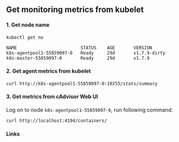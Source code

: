 ## Get monitoring metrics from kubelet
#### 1. Get node name
```
kubectl get no
```

```
NAME                        STATUS    AGE       VERSION
k8s-agentpool1-55859097-0   Ready     29d       v1.7.9-dirty
k8s-master-55859097-0       Ready     29d       v1.7.9
```

#### 2. Get agent metrics from kubelet
```
curl http://k8s-agentpool1-55859097-0:10255/stats/summary
```

#### 3. Get metrics from cAdvisor Web UI
Log on to node `k8s-agentpool1-55859097-0`, run following command:
```
curl http://localhost:4194/containers/
```

#### Links
